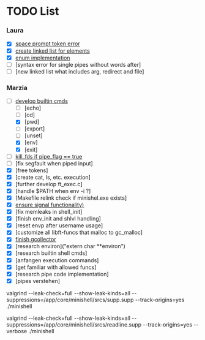 # TODO List

### Laura
- [x] [space prompt token error](./srcs/l_reading_line.c#L77)
- [x] [create linked list for elements](./includes/minishell.h)
- [x] [enum implementation](./includes/minishell.h)
- [ ] [syntax error for single pipes without words after]
- [ ] [new linked list what includes arg, redirect and file]

### Marzia
- [ ] [develop builtin cmds](./srcs/builtin/)
	- [ ] [echo]
	- [ ] [cd]
	- [x] [pwd]
	- [ ] [export]
	- [ ] [unset]
	- [x] [env]
	- [x] [exit]
- [ ] [kill_fds if pipe_flag == true](./srcs/execution/children.c#L43)
- [ ] [fix segfault when piped input]
- [x] [free tokens]
- [x] [create cat, ls, etc. execution]
- [x] [further develop ft_exec.c]
- [x] [handle $PATH when env -i ?]
- [x] [Makefile relink check if minishel.exe exists]
- [x] [ensure signal functionality)](./srcs/signals/)
- [x] [fix memleaks in shell_init]
- [x] [finish env_init and shlvl handling]
- [x] [reset envp after username usage]
- [x] [customize all libft-funcs that malloc to gc_malloc]
- [x] [finish gcollector](./srcs/gcollector/)
- [x] [research environ]("extern char **environ")
- [x] [research builtin shell cmds]
- [x] [anfangen execution commands]
- [x] [get familiar with allowed funcs]
- [x] [research pipe code implementation]
- [x] [pipes verstehen]

valgrind --leak-check=full --show-leak-kinds=all --suppressions=/app/core/minishell/srcs/supp.supp --track-origins=yes ./minishell

valgrind --leak-check=full --show-leak-kinds=all --suppressions=/app/core/minishell/srcs/readline.supp --track-origins=yes --verbose ./minishell 